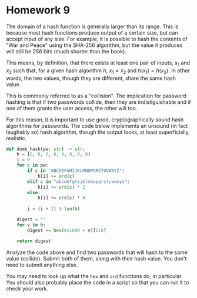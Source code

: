 # Homework 9

The domain of a hash function is generally larger than its range. This is
because most hash functions produce output of a certain size, but can accept
input of any size. For example, it is possible to hash the contents of "War and
Peace" using the SHA-256 algorithm, but the value it produces will still be 256
bits (much shorter than the book).

This means, by definition, that there exists at least one pair of inputs, $x_1$
and $x_2$ such that, for a given hash algorithm $h$, $x_1 \ne x_2$ and
$h(x_1) = h(x_2)$. In other words, the two values, though they are different, share
the same hash value.

This is commonly referred to as a "collision". The implication for password
hashing is that if two passwords collide, then they are indistiguishable and if
one of them grants the user access, the other will too.

For this reason, it is important to use good, cryptographically sound hash
algorithms for passwords. The code below implements an unsound (in fact
laughably so) hash algorithm, though the output looks, at least superficially,
realistic.

```python
def dumb_hash(pw: str) -> str:
    h = [0, 0, 0, 0, 0, 0, 0, 0]
    i = 0
    for c in pw:
        if c in "ABCDEFGHIJKLMNOPQRSTUVWXYZ":
            h[i] += ord(c)
        elif c in "abcdefghijklmnopqrstuvwxyz":
            h[i] += ord(c) * 2
        else:
            h[i] += ord(c) * 4
        
        i = (i + 1) % len(h)

    digest = ""
    for v in h:
        digest += hex(0x1000 + v)[2:6]

    return digest
```

Analyze the code above and find two passwords that will hash to the same value
(collide). Submit both of them, along with their hash value. You don't need to
submit anything else.

You may need to look up what the `hex` and `ord` functions do, in particular.
You should also probably place the code in a script so that you can run it to
check your work.

